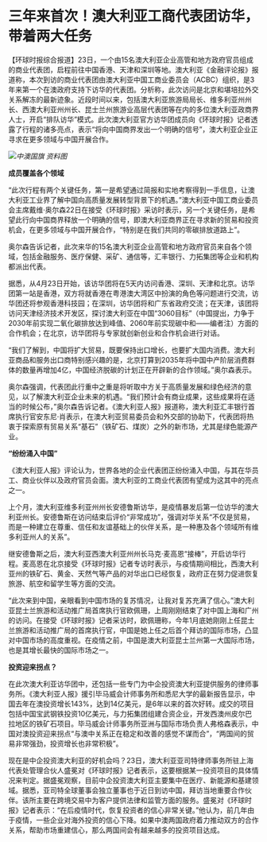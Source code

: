 # 三年来首次！澳大利亚工商代表团访华，带着两大任务

【环球时报综合报道】23日，一个由15名澳大利亚企业高管和地方政府官员组成的商业代表团，启程前往中国香港、天津和深圳等地。澳大利亚《金融评论报》报道称，本次到访的商业代表团由澳大利亚中国工商业委员会（ACBC）组织，是3年来第一个在澳政府支持下访华的代表团。分析称，此次访问是北京和堪培拉外交关系解冻的最新迹象。近段时间以来，包括澳大利亚旅游局局长、维多利亚州州长、西澳大利亚州州长、昆士兰州旅游业高层代表团等在内的多位澳大利亚政商界人士，开启“排队访华”模式。此次澳大利亚官方访华团成员向《环球时报》记者透露了行程的诸多亮点，表示“将向中国商界发出一个明确的信号”，澳大利亚企业正寻求在更多领域与中国开展合作。

![](https://inews.gtimg.com/om_bt/OC39LzJlNayYAmBpm_m6mjYf1tCWjLGdy1H4hx72Cp6esAA/1000)_中澳国旗
资料图_

**成员覆盖各个领域**

“此次行程有两个关键任务，第一是希望通过简报和实地考察得到一手信息，让澳大利亚工业界了解中国向高质量发展转型背景下的机遇。”澳大利亚中国工商业委员会主席戴维·奥尔森22日在接受《环球时报》采访时表示，另一个关键任务，是希望此行向中国商界释放一个明确的信号，即澳大利亚商界正在寻求新的贸易和投资机会，在更多领域与中国开展合作，“特别是在我们共同的零碳排放道路上”。

奥尔森告诉记者，此次来华的15名澳大利亚企业高管和地方政府官员来自各个领域，包括金融服务、医疗保健、采矿、通信等，汇丰银行、力拓集团等企业和机构都派出代表。

据悉，从4月23日开始，该访华团将在5天内访问香港、深圳、天津和北京。访华团第一站是香港，双方将就香港在粤港澳大湾区中扮演的角色等问题进行交流，访华团还将参观香港科技园；在深圳，访华团将和广东省政府交流；在天津，该团将访问天津经济技术开发区，探讨澳大利亚在中国“3060目标”（中国提出，力争于2030年前实现二氧化碳排放达到峰值、2060年前实现碳中和——编者注）方面的合作机会；在北京，访华团将与专家就创新创业和合作机会进行对话。

“我们了解到，中国将扩大贸易，既要保持出口增长，也要扩大国内消费。澳大利亚商品和服务出口商特别感兴趣的是，北京打算到2035年将中国中产阶层消费群体的数量再增加4亿，中国经济脱碳的计划正在开辟新的合作领域。”奥尔森表示。

奥尔森强调，代表团此行重中之重是将听取中方关于高质量发展和绿色经济的意见，以了解澳大利亚企业未来的机遇。“我们预计会有商业成果，这些成果将在适当的时候公布，”奥尔森告诉记者。《澳大利亚人报》报道称，澳大利亚汇丰银行首席执行官安东尼·肖表示，在澳大利亚贸易委员会和外交部的协助下，代表团将热衷于探索原有贸易关系“基石”（铁矿石、煤炭）之外的新市场，尤其是绿色能源产业。

**“纷纷涌入中国”**

《澳大利亚人报》评论认为，世界各地的企业代表团正纷纷涌入中国，与其在华员工、商业伙伴以及政府官员会面。澳大利亚的工商业代表团有望成为这其中的亮点之一。

上个月，澳大利亚维多利亚州州长安德鲁斯访华，是疫情暴发后第一位访华的澳大利亚州长。安德鲁斯在访问结束后评价“非常成功”，强调对华关系“不仅是贸易，而是一种建立在尊重、信任和友谊基础上的伙伴关系，是一种惠及各个领域所有维多利亚州人的关系”。

继安德鲁斯之后，澳大利亚西澳大利亚州州长马克·麦高恩“接棒”，开启访华行程。麦高恩在北京接受《环球时报》记者专访时表示，与疫情期间相比，西澳大利亚州的铁矿石、黄金、天然气等产品的对华出口已经恢复，政府正在努力促进恢复旅游、航空和留学生等方面的交流。

“此次来到中国，亲眼看到中国市场的复苏情况，让我对复苏充满了信心。”澳大利亚昆士兰旅游和活动推广局首席执行官欧佩珊，上周刚刚结束了对中国上海和广州的访问。在接受《环球时报》记者采访时，欧佩珊称，今年1月底她刚刚上任昆士兰旅游和活动推广局的首席执行官，中国是她上任之后首个拜访的国际市场，凸显对中国市场的高度重视。在疫情之前，中国是澳大利亚昆士兰州第一大国际市场，也是其增长最快的国际市场之一。

**投资迎来拐点？**

在此次澳大利亚访华团中，还包括一些专门为中企投资澳大利亚提供服务的律师事务所。《澳大利亚人报》援引毕马威会计师事务所和悉尼大学的最新报告显示，中国去年在澳投资增长143%，达到14亿美元，是6年以来的首次好转。成交的项目包括中国宝武钢铁投资10亿美元，与力拓集团组建合资企业，开发西澳州皮尔巴拉地区的铁矿石项目。毕马威会计师事务所亚洲与国际市场负责人弗格森表示，中国对澳投资迎来拐点“与澳中关系正在稳定和改善的感觉不谋而合”，“两国间的贸易非常强劲，投资增长也非常积极”。

现在是中企投资澳大利亚的好机会吗？23日，澳大利亚亚司特律师事务所驻上海代表处管理合伙人盛冕对《环球时报》记者表示，这要根据某一投资项目的具体情况来判定。据盛冕观察，目前中企投资澳大利亚主要集中在医疗、新能源和基建领域。据悉，亚司特全球董事会独立董事也于近日到访中国，拜访当地重要合作伙伴。该所主要在跨境交易中为客户提供法律和监管方面的服务。盛冕对《环球时报》记者表示：“在后疫情时代，恢复投资者的信心非常关键。”他认为，前几年由于疫情，一些企业对海外投资的信心下降。如果中澳两国政府着力推动双方的合作关系，帮助市场重建信心，那么两国间会有越来越多的投资项目达成。

